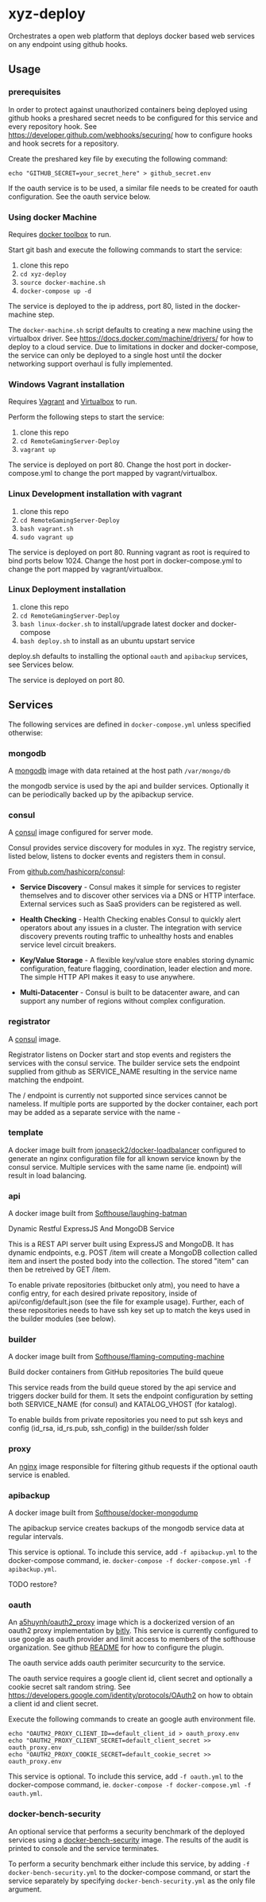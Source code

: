# xyz-deploy

Orchestrates a open web platform that deploys docker based web services on any endpoint using github hooks.

## Usage

### prerequisites

In order to protect against unauthorized containers being deployed using github hooks a preshared secret needs to be configured for this service and every repository hook. See https://developer.github.com/webhooks/securing/ how to configure hooks and hook secrets for a repository.

Create the preshared key file by executing the following command:

```
echo "GITHUB_SECRET=your_secret_here" > github_secret.env
```

If the oauth service is to be used, a similar file needs to be created for oauth configuration. See the oauth service below.

### Using docker Machine

Requires [docker toolbox](https://www.docker.com/docker-toolbox) to run.

Start git bash and execute the following commands to start the service:

1. clone this repo
1. ```cd xyz-deploy```
1. ```source docker-machine.sh```
1. ```docker-compose up -d```

The service is deployed to the ip address, port 80, listed in the docker-machine step.

The ```docker-machine.sh``` script defaults to creating a new machine using the virtualbox driver. See https://docs.docker.com/machine/drivers/ for how to deploy to a cloud service. Due to limitations in docker and docker-compose, the service can only be deployed to a single host until the docker networking support overhaul is fully implemented.

### Windows Vagrant installation

Requires [Vagrant](https://www.vagrantup.com/downloads.html) and [Virtualbox](https://www.virtualbox.org/wiki/Downloads) to run.

Perform the following steps to start the service:

1. clone this repo
1. ```cd RemoteGamingServer-Deploy```
1. ```vagrant up```

The service is deployed on port 80. Change the host port in docker-compose.yml to change the port mapped by vagrant/virtualbox.

### Linux Development installation with vagrant

1. clone this repo
1. ```cd RemoteGamingServer-Deploy```
1. ```bash vagrant.sh```
1. ```sudo vagrant up```

The service is deployed on port 80. Running vagrant as root is required to bind ports below 1024. Change the host port in docker-compose.yml to change the port mapped by vagrant/virtualbox.

### Linux Deployment installation

1. clone this repo
1. ```cd RemoteGamingServer-Deploy```
1. ```bash linux-docker.sh``` to install/upgrade latest docker and docker-compose
1. ```bash deploy.sh``` to install as an ubuntu upstart service

deploy.sh defaults to installing the optional ```oauth``` and ```apibackup``` services, see Services below.

The service is deployed on port 80.

## Services

The following services are defined in ```docker-compose.yml``` unless specified otherwise:

### mongodb

A [mongodb](https://hub.docker.com/_/mongodb/) image with data retained at the host path ```/var/mongo/db```

the mongodb service is used by the api and builder services. Optionally it can be periodically backed up by the apibackup service.

### consul

A [consul](https://hub.docker.com/r/gliderlabs/consul-server/) image configured for server mode.

Consul provides service discovery for modules in xyz. The registry service, listed below, listens to docker events and registers them in consul.

From [github.com/hashicorp/consul](https://github.com/hashicorp/consul):

* **Service Discovery** - Consul makes it simple for services to register
  themselves and to discover other services via a DNS or HTTP interface.
  External services such as SaaS providers can be registered as well.

* **Health Checking** - Health Checking enables Consul to quickly alert
  operators about any issues in a cluster. The integration with service
  discovery prevents routing traffic to unhealthy hosts and enables service
  level circuit breakers.

* **Key/Value Storage** - A flexible key/value store enables storing
  dynamic configuration, feature flagging, coordination, leader election and
  more. The simple HTTP API makes it easy to use anywhere.

* **Multi-Datacenter** - Consul is built to be datacenter aware, and can
  support any number of regions without complex configuration.

### registrator

A [consul](https://hub.docker.com/r/gliderlabs/registrator/) image.

Registrator listens on Docker start and stop events and registers the services with the consul service. The builder service sets the endpoint supplied from github as SERVICE_NAME resulting in the service name matching the endpoint.

The / endpoint is currently not supported since services cannot be nameless.
If multiple ports are supported by the docker container, each port may be added as a separate service with the name <service>-<port>

### template

A docker image built from [jonaseck2/docker-loadbalancer](https://github.com/jonaseck2/docker-loadbalancer) configured to generate an nginx configuration file for all known service known by the consul service. Multiple services with the same name (ie. endpoint) will result in load balancing.

### api

A docker image built from [Softhouse/laughing-batman](https://github.com/Softhouse/laughing-batman)

Dynamic Restful ExpressJS And MongoDB Service

This is a REST API server built using ExpressJS and MongoDB. It has dynamic endpoints, e.g. POST /item will create a MongoDB collection called item and insert the posted body into the collection. The stored "item" can then be retreived by GET /item.

To enable private repositories (bitbucket only atm), you need to have a config entry, for each desired private repository, inside of api/config/default.json (see the file for example usage). Further, each of these repositories needs to have ssh key set up to match the keys used in the builder modules (see below).

### builder

A docker image built from [Softhouse/flaming-computing-machine](https://github.com/Softhouse/flaming-computing-machine.git)

Build docker containers from GitHub repositories
The build queue

This service reads from the build queue stored by the api service and triggers docker build for them. It sets the endpoint configuration by setting both SERVICE_NAME (for consul) and KATALOG_VHOST (for katalog).

To enable builds from private repositories you need to put ssh keys and config (id_rsa, id_rs.pub, ssh_config) in the builder/ssh folder

### proxy

An [nginx](https://hub.docker.com/_/nginx/) image responsible for filtering github requests if the optional oauth service is enabled.

### apibackup

A docker image built from [Softhouse/docker-mongodump](https://github.com/Softhouse/docker-mongodump.git)

The apibackup service creates backups of the mongodb service data at regular intervals.

This service is optional. To include this service, add ```-f apibackup.yml``` to the docker-compose command, ie. ```docker-compose -f docker-compose.yml -f apibackup.yml```.

TODO restore?

### oauth

An [a5huynh/oauth2_proxy](https://hub.docker.com/r/a5huynh/oauth2_proxy) image which is a dockerized version of an oauth2 proxy implementation by [bitly](https://bitly.com). This service is currently configured to use google as oauth provider and limit access to members of the softhouse organization.
See github [README](https://github.com/bitly/oauth2_proxy/blob/master/README.md) for how to configure the plugin.

The oauth service adds oauth perimiter securcurity to the service.

The oauth service requires a google client id, client secret and optionally a cookie secret salt random string. See https://developers.google.com/identity/protocols/OAuth2 on how to obtain a client id and client secret.

Execute the following commands to create an google auth environment file.

```
echo "OAUTH2_PROXY_CLIENT_ID==default_client_id > oauth_proxy.env
echo "OAUTH2_PROXY_CLIENT_SECRET=default_client_secret >> oauth_proxy.env
echo "OAUTH2_PROXY_COOKIE_SECRET=default_cookie_secret >> oauth_proxy.env
```

This service is optional. To include this service, add ```-f oauth.yml``` to the docker-compose command, ie. ```docker-compose -f docker-compose.yml -f oauth.yml```.


### docker-bench-security

An optional service that performs a security benchmark of the deployed services using a [docker-bench-security](https://github.com/docker/docker-bench-security) image. The results of the audit is printed to console and the service terminates.

To perform a security benchmark either include this service, by adding ```-f docker-bench-security.yml``` to the docker-compose command, or start the service separately by specifying ```docker-bench-security.yml``` as the only file argument.

